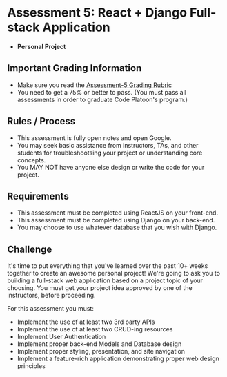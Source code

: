 # Assessment 5: React + Django Full-stack Application
- **Personal Project**

## Important Grading Information
- Make sure you read the [Assessment-5 Grading Rubric](https://docs.google.com/spreadsheets/d/13ORPURoJ_l57XPTRVydIpFdSs68ZoSeOJ_92LfeySoA/edit?usp=sharing)
- You need to get a 75% or better to pass. (You must pass all assessments in order to graduate Code Platoon's program.)

## Rules / Process
- This assessment is fully open notes and open Google.
- You may seek basic assistance from instructors, TAs, and other students for troubleshootsing your project or understanding core concepts.
- You MAY NOT have anyone else design or write the code for your project. 

## Requirements
- This assessment must be completed using ReactJS on your front-end.
- This assessment must be completed using Django on your back-end.
- You may choose to use whatever database that you wish with Django. 

## Challenge
It's time to put everything that you've learned over the past 10+ weeks together to create an awesome personal project! We're going to ask you to building a full-stack web application based on a project topic of your choosing. You must get your project idea approved by one of the instructors, before proceeding. 

For this assessment you must:
- Implement the use of at least two 3rd party APIs
- Implement the use of at least two CRUD-ing resources
- Implement User Authentication
- Implement proper back-end Models and Database design
- Implement proper styling, presentation, and site navigation
- Implement a feature-rich application demonstrating proper web design principles
